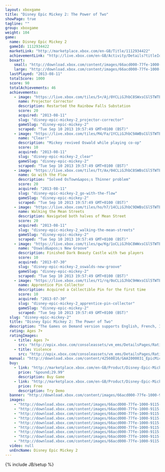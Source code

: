 ```yaml
---
layout: xboxgame
title: "Disney Epic Mickey 2: The Power of Two"
showPage: true
tagline: ""
group: xboxgame
weight: 104
game: 
  name: Disney Epic Mickey 2
  gameId: 1112934422
  marketLink: "http://marketplace.xbox.com/en-GB/Title/1112934422"
  achievementLink: "http://live.xbox.com/en-GB/Activity/Details?titleId=1112934422"
  boxart: 
    small: "http://download.xbox.com/content/images/66acd000-77fe-1000-9115-d80242560816/1033/boxartsm.jpg"
    large: "http://download.xbox.com/content/images/66acd000-77fe-1000-9115-d80242560816/1033/boxartlg.jpg"
  lastPlayed: "2013-08-11"
  totalScore: 1000
  score: 90
  totalAchievements: 46
  achievements: 
    - image: "https://live.xbox.com/tiles/5+/Aj/0YCLiGJhbC8SWxsCGl5TWTE2L2FjaC8wL2FmAAAAAOfn5-4M4Ps=.jpg"
      name: Projector Corrector
      description: Restarted the Rainbow Falls Substation
      score: 20
      acquired: "2013-08-11"
      slug: "disney-epic-mickey-2_projector-corrector"
      gameSlug: "disney-epic-mickey-2"
      scraped: "Tue Sep 10 2013 19:57:49 GMT+0100 (BST)"
    - image: "https://live.xbox.com/tiles/M4/Fa/1YCLiGJhbC9AWBsCGl5TWTE2L2FjaC8wL2I0AAAAAOfn5-p1gS8=.jpg"
      name: "Clear!"
      description: "Mickey revived Oswald while playing co-op"
      score: 10
      acquired: "2013-08-11"
      slug: "disney-epic-mickey-2_clear"
      gameSlug: "disney-epic-mickey-2"
      scraped: "Tue Sep 10 2013 19:57:49 GMT+0100 (BST)"
    - image: "https://live.xbox.com/tiles/Tt/Ax/04CLiGJhbC8SWBsCGl5TWTE2L2FjaC8wL2JmAAAAAOfn5-we0FI=.jpg"
      name: Go with the Flow
      description: "Solved OsTown&apos;s Thinner problem"
      score: 20
      acquired: "2013-08-11"
      slug: "disney-epic-mickey-2_go-with-the-flow"
      gameSlug: "disney-epic-mickey-2"
      scraped: "Tue Sep 10 2013 19:57:49 GMT+0100 (BST)"
    - image: "https://live.xbox.com/tiles/ho/h7/14CLiGJhbC9DWBsCGl5TWTE2L2FjaC8wL2I3AAAAAOfn5-hUiJo=.jpg"
      name: Walking the Mean Streets
      description: Navigated both halves of Mean Street
      score: 20
      acquired: "2013-08-11"
      slug: "disney-epic-mickey-2_walking-the-mean-streets"
      gameSlug: "disney-epic-mickey-2"
      scraped: "Tue Sep 10 2013 19:57:49 GMT+0100 (BST)"
    - image: "https://live.xbox.com/tiles/qw/Kg/1oCLiGJhbC8WWxsCGl5TWTE2L2FjaC8wL2FiAAAAAOfn5-mPArc=.jpg"
      name: "Oswald&apos;s New Groove"
      description: Finished Dark Beauty Castle with two players
      score: 10
      acquired: "2013-07-30"
      slug: "disney-epic-mickey-2_oswalds-new-groove"
      gameSlug: "disney-epic-mickey-2"
      scraped: "Tue Sep 10 2013 19:57:49 GMT+0100 (BST)"
    - image: "https://live.xbox.com/tiles/Y1/rq/0oCLiGJhbC9HWxsCGl5TWTE2L2FjaC8wL2EzAAAAAOfn5-3FWn8=.jpg"
      name: Apprentice Pin Collector
      description: Acquired a Collectible Pin for the first time
      score: 10
      acquired: "2013-07-30"
      slug: "disney-epic-mickey-2_apprentice-pin-collector"
      gameSlug: "disney-epic-mickey-2"
      scraped: "Tue Sep 10 2013 19:57:49 GMT+0100 (BST)"
  slug: "disney-epic-mickey-2"
  title: "Disney Epic Mickey 2: The Power of Two"
  description: "The Games on Demand version supports English, French, Italian, German, Spanish, Czech, Danish, Dutch, Finnish, Norwegian, Polish, Portuguese, Russian, Swedish. Download the manual for this game by locating the game on http://marketplace.xbox.com and selecting &ldquo;See Game Manual&quot;. Unleash the power of the brush in an all new co-op adventure. Join Mickey and Oswald in an epic battle to save the magical world of Wasteland and change it forever. Interact with your favorite characters like never before in the most heroic adventure yet."
  rating: Ages 7+
  ratingImages: 
    - title: Ages 7+
      src: "http://epix.xbox.com/consoleassets/vm_ems/DetailsPages/RatingSystemID/14/default/Values/14002.png"
    - title: Violence
      src: "http://epix.xbox.com/consoleassets/vm_ems/DetailsPages/RatingSystemID/14/default/Descriptors/14005.png"
  manual: "http://download.xbox.com/content/42560816/GAAI000031_EpicMickey2_X360_Manual_ENG.pdf"
  buy: 
    - link: "http://marketplace.xbox.com/en-GB/Product/Disney-Epic-Mickey-2-The-Power-of-Two/66acd000-77fe-1000-9115-d80242560816?purchase=1&amp;DownloadType=Game"
      price: "&pound;29.99"
      description: Buy Game
    - link: "http://marketplace.xbox.com/en-GB/Product/Disney-Epic-Mickey-2-The-Power-of-Two/66acd000-77fe-1000-9115-d80242560816?purchase=1&amp;DownloadType=GameDemo"
      price: Free
      description: Try Demo
  banner: "http://download.xbox.com/content/images/66acd000-77fe-1000-9115-d80242560816/1033/banner.png"
  images: 
    - "http://download.xbox.com/content/images/66acd000-77fe-1000-9115-d80242560816/1033/screenlg1.jpg"
    - "http://download.xbox.com/content/images/66acd000-77fe-1000-9115-d80242560816/1033/screenlg2.jpg"
    - "http://download.xbox.com/content/images/66acd000-77fe-1000-9115-d80242560816/1033/screenlg3.jpg"
    - "http://download.xbox.com/content/images/66acd000-77fe-1000-9115-d80242560816/1033/screenlg4.jpg"
    - "http://download.xbox.com/content/images/66acd000-77fe-1000-9115-d80242560816/1033/screenlg5.jpg"
    - "http://download.xbox.com/content/images/66acd000-77fe-1000-9115-d80242560816/1033/screenlg6.jpg"
    - "http://download.xbox.com/content/images/66acd000-77fe-1000-9115-d80242560816/1033/screenlg7.jpg"
    - "http://download.xbox.com/content/images/66acd000-77fe-1000-9115-d80242560816/1033/screenlg8.jpg"
    - "http://download.xbox.com/content/images/66acd000-77fe-1000-9115-d80242560816/1033/screenlg9.jpg"
  video: null
  unEncName: Disney Epic Mickey 2
---
```

{% include JB/setup %}